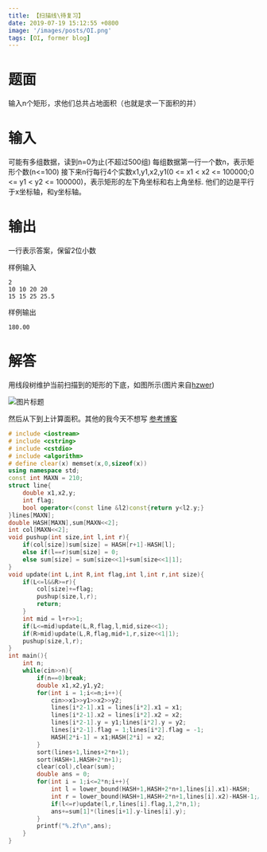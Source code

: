 ```yaml
---
title: 【扫描线\待复习】
date: 2019-07-19 15:12:55 +0800
image: '/images/posts/OI.png'
tags: [OI, former blog]
---
```


# 题面
输入n个矩形，求他们总共占地面积（也就是求一下面积的并）
#  输入
可能有多组数据，读到n=0为止(不超过500组)
每组数据第一行一个数n，表示矩形个数(n<=100)
接下来n行每行4个实数x1,y1,x2,y1(0 <= x1 < x2 <= 100000;0 <= y1 < y2 <= 100000)，表示矩形的左下角坐标和右上角坐标. 他们的边是平行于x坐标轴，和y坐标轴。
#  输出
一行表示答案，保留2位小数

样例输入
```
2
10 10 20 20
15 15 25 25.5
```
样例输出
```
180.00
```
# 解答
用线段树维护当前扫描到的矩形的下底，如图所示(图片来自[hzwer](http://hzwer.com/879.html))

![图片标题](https://cdn.risingentropy.top/images/posts/d316ffcab64415c300022df.png)

然后从下到上计算面积。其他的我今天不想写
[参考博客](https://blog.csdn.net/zsc2014030403015/article/details/47259577)

```cpp
# include <iostream>
# include <cstring>
# include <cstdio>
# include <algorithm>
# define clear(x) memset(x,0,sizeof(x))
using namespace std;
const int MAXN = 210;
struct line{
	double x1,x2,y;
	int flag;
	bool operator<(const line &l2)const{return y<l2.y;}
}lines[MAXN];
double HASH[MAXN],sum[MAXN<<2];
int col[MAXN<<2];
void pushup(int size,int l,int r){
	if(col[size])sum[size] = HASH[r+1]-HASH[l];
	else if(l==r)sum[size] = 0;
	else sum[size] = sum[size<<1]+sum[size<<1|1];
}
void update(int L,int R,int flag,int l,int r,int size){
	if(L<=l&&R>=r){
		col[size]+=flag;
		pushup(size,l,r);
		return;
	}
	int mid = l+r>>1;
	if(L<=mid)update(L,R,flag,l,mid,size<<1);
	if(R>mid)update(L,R,flag,mid+1,r,size<<1|1);
	pushup(size,l,r);
}
int main(){
	int n;
	while(cin>>n){
		if(n==0)break;
		double x1,x2,y1,y2;
		for(int i = 1;i<=n;i++){
			cin>>x1>>y1>>x2>>y2;
			lines[i*2-1].x1 = lines[i*2].x1 = x1;
			lines[i*2-1].x2 = lines[i*2].x2 = x2;
			lines[i*2-1].y = y1;lines[i*2].y = y2;
			lines[i*2-1].flag = 1;lines[i*2].flag = -1;
			HASH[2*i-1] = x1;HASH[2*i] = x2;
		}
		sort(lines+1,lines+2*n+1);
		sort(HASH+1,HASH+2*n+1);
		clear(col),clear(sum);
		double ans = 0;
		for(int i = 1;i<=2*n;i++){
			int l = lower_bound(HASH+1,HASH+2*n+1,lines[i].x1)-HASH;
			int r = lower_bound(HASH+1,HASH+2*n+1,lines[i].x2)-HASH-1;//处理两条直线重复的地方 
			if(l<=r)update(l,r,lines[i].flag,1,2*n,1);
			ans+=sum[1]*(lines[i+1].y-lines[i].y);
		}
		printf("%.2f\n",ans);
	}
}
```